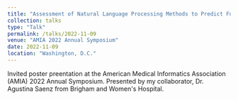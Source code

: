 ```yaml
---
title: "Assessment of Natural Language Processing Methods to Predict Functional Pain Scores from Inpatient Clinical Notes"
collection: talks
type: "Talk"
permalink: /talks/2022-11-09
venue: "AMIA 2022 Annual Symposium"
date: 2022-11-09
location: "Washington, D.C."
---
```

Invited poster preentation at the American Medical Informatics Association (AMIA) 2022 Annual Symposium. Presented by my collaborator, Dr. Agustina Saenz from Brigham and Women's Hospital. 
